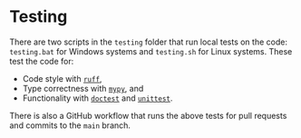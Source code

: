 # Testing

There are two scripts in the `testing` folder that run local tests on the code: `testing.bat` for Windows systems and `testing.sh` for Linux systems.
These test the code for:
 - Code style with [`ruff`](https://docs.astral.sh/ruff/),
 - Type correctness with [`mypy`](https://www.mypy-lang.org/), and
 - Functionality with [`doctest`](https://docs.python.org/3/library/doctest.html) and [`unittest`](https://docs.python.org/3/library/unittest.html).

 There is also a GitHub workflow that runs the above tests for pull requests and commits to the `main` branch.
